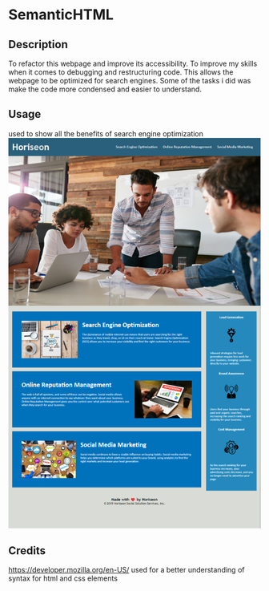 # SemanticHTML

## Description

To refactor this webpage and improve its accessibility. To improve my skills when it comes to debugging and restructuring code. This allows the webpage to be optimized for search engines. Some of the tasks i did was make the code more condensed and easier to understand.

## Usage
used to show all the benefits of search engine optimization
![Alt text](/assets/images/Screenshot%202023-03-29%20161355.png)

## Credits

https://developer.mozilla.org/en-US/ used for a better understanding of syntax for html and css elements